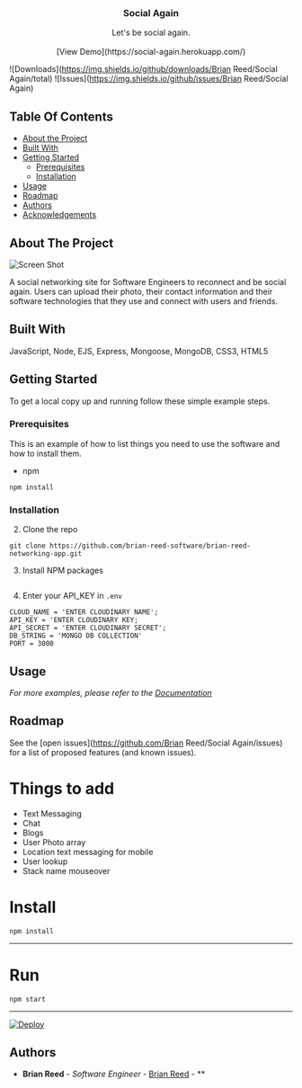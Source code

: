 <br/>
<p align="center">
  <h3 align="center">Social Again</h3>

  <p align="center">
    Let's be social again. 
    <br/>
    <br/>
    [View Demo](https://social-again.herokuapp.com/)
  </p>
</p>

![Downloads](https://img.shields.io/github/downloads/Brian Reed/Social Again/total) ![Issues](https://img.shields.io/github/issues/Brian Reed/Social Again) 

## Table Of Contents

* [About the Project](#about-the-project)
* [Built With](#built-with)
* [Getting Started](#getting-started)
  * [Prerequisites](#prerequisites)
  * [Installation](#installation)
* [Usage](#usage)
* [Roadmap](#roadmap)
* [Authors](#authors)
* [Acknowledgements](#acknowledgements)

## About The Project

![Screen Shot](https://repository-images.githubusercontent.com/370849781/d3bf52de-6d67-4a73-9b17-616e31d05fbf)

A social networking site for Software Engineers to reconnect and be social again. Users can upload their photo, their contact information and their software technologies that they use and connect with users and friends.

## Built With

JavaScript, Node, EJS, Express, Mongoose, MongoDB, CSS3, HTML5

## Getting Started

To get a local copy up and running follow these simple example steps.

### Prerequisites

This is an example of how to list things you need to use the software and how to install them.

* npm

```
npm install
```

### Installation


2. Clone the repo

```
git clone https://github.com/brian-reed-software/brian-reed-networking-app.git
```

3. Install NPM packages

```npm install
```

4. Enter your API_KEY in `.env`

```JS
CLOUD_NAME = 'ENTER CLOUDINARY NAME';
API_KEY = 'ENTER CLOUDINARY KEY;
API_SECRET = 'ENTER CLOUDINARY SECRET';
DB_STRING = 'MONGO DB COLLECTION'
PORT = 3000

```

## Usage


_For more examples, please refer to the [Documentation](https://example.com)_

## Roadmap

See the [open issues](https://github.com/Brian Reed/Social Again/issues) for a list of proposed features (and known issues).

# Things to add

  - Text Messaging 
  - Chat
  - Blogs
  - User Photo array
  - Location text messaging for mobile
  - User lookup
  - Stack name mouseover
  
# Install

`npm install`

---

# Run

`npm start`

---

<a href="https://heroku.com/deploy">
  <img src="https://www.herokucdn.com/deploy/button.svg" alt="Deploy">
</a>

## Authors

* **Brian Reed** - *Software Engineer* - [Brian Reed](https://github.com/brian-reed-software/brian-reed-networking-app) - **


